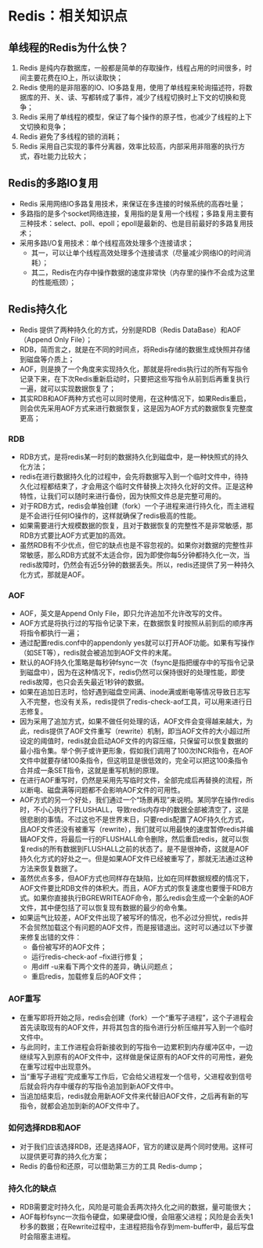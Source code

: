# Redis：相关知识点

## 单线程的Redis为什么快？

1. Redis 是纯内存数据库，一般都是简单的存取操作，线程占用的时间很多，时间主要花费在IO上，所以读取快；
2. Redis 使用的是非阻塞的IO、IO多路复用，使用了单线程来轮询描述符，将数据库的开、关、读、写都转成了事件，减少了线程切换时上下文的切换和竞争；
3. Redis 采用了单线程的模型，保证了每个操作的原子性，也减少了线程的上下文切换和竞争；
4. Redis 避免了多线程的锁的消耗；
5. Redis 采用自己实现的事件分离器，效率比较高，内部采用非阻塞的执行方式，吞吐能力比较大；


## Redis的多路IO复用

- Redis 采用网络IO多路复用技术，来保证在多连接的时候系统的高吞吐量；
- 多路指的是多个socket网络连接，复用指的是复用一个线程；多路复用主要有三种技术：select、poll、epoll；epoll是最新的、也是目前最好的多路复用技术；
- 采用多路I/O复用技术：单个线程高效处理多个连接请求；
  - 其一，可以让单个线程高效处理多个连接请求（尽量减少网络IO的时间消耗）；
  - 其二，Redis在内存中操作数据的速度非常快（内存里的操作不会成为这里的性能瓶颈）；


## Redis持久化
- Redis 提供了两种持久化的方式，分别是RDB（Redis DataBase）和AOF（Append Only File）；
- RDB，简而言之，就是在不同的时间点，将Redis存储的数据生成快照并存储到磁盘等介质上；
- AOF，则是换了一个角度来实现持久化，那就是将redis执行过的所有写指令记录下来，在下次Redis重新启动时，只要把这些写指令从前到后再重复执行一遍，就可以实现数据恢复了；
- 其实RDB和AOF两种方式也可以同时使用，在这种情况下，如果Redis重启，则会优先采用AOF方式来进行数据恢复，这是因为AOF方式的数据恢复完整度更高；

### RDB
- RDB方式，是将redis某一时刻的数据持久化到磁盘中，是一种快照式的持久化方法；
- redis在进行数据持久化的过程中，会先将数据写入到一个临时文件中，待持久化过程都结束了，才会用这个临时文件替换上次持久化好的文件。正是这种特性，让我们可以随时来进行备份，因为快照文件总是完整可用的。
- 对于RDB方式，redis会单独创建（fork）一个子进程来进行持久化，而主进程是不会进行任何IO操作的，这样就确保了redis极高的性能。
- 如果需要进行大规模数据的恢复，且对于数据恢复的完整性不是非常敏感，那RDB方式要比AOF方式更加的高效。
- 虽然RDB有不少优点，但它的缺点也是不容忽视的。如果你对数据的完整性非常敏感，那么RDB方式就不太适合你，因为即使你每5分钟都持久化一次，当redis故障时，仍然会有近5分钟的数据丢失。所以，redis还提供了另一种持久化方式，那就是AOF。

### AOF
- AOF，英文是Append Only File，即只允许追加不允许改写的文件。
- AOF方式是将执行过的写指令记录下来，在数据恢复时按照从前到后的顺序再将指令都执行一遍；
- 通过配置redis.conf中的appendonly yes就可以打开AOF功能。如果有写操作（如SET等），redis就会被追加到AOF文件的末尾。
- 默认的AOF持久化策略是每秒钟fsync一次（fsync是指把缓存中的写指令记录到磁盘中），因为在这种情况下，redis仍然可以保持很好的处理性能，即使redis故障，也只会丢失最近1秒钟的数据。
- 如果在追加日志时，恰好遇到磁盘空间满、inode满或断电等情况导致日志写入不完整，也没有关系，redis提供了redis-check-aof工具，可以用来进行日志修复。
- 因为采用了追加方式，如果不做任何处理的话，AOF文件会变得越来越大，为此，redis提供了AOF文件重写（rewrite）机制，即当AOF文件的大小超过所设定的阈值时，redis就会启动AOF文件的内容压缩，只保留可以恢复数据的最小指令集。举个例子或许更形象，假如我们调用了100次INCR指令，在AOF文件中就要存储100条指令，但这明显是很低效的，完全可以把这100条指令合并成一条SET指令，这就是重写机制的原理。
- 在进行AOF重写时，仍然是采用先写临时文件，全部完成后再替换的流程，所以断电、磁盘满等问题都不会影响AOF文件的可用性。
- AOF方式的另一个好处，我们通过一个“场景再现”来说明。某同学在操作redis时，不小心执行了FLUSHALL，导致redis内存中的数据全部被清空了，这是很悲剧的事情。不过这也不是世界末日，只要redis配置了AOF持久化方式，且AOF文件还没有被重写（rewrite），我们就可以用最快的速度暂停redis并编辑AOF文件，将最后一行的FLUSHALL命令删除，然后重启redis，就可以恢复redis的所有数据到FLUSHALL之前的状态了。是不是很神奇，这就是AOF持久化方式的好处之一。但是如果AOF文件已经被重写了，那就无法通过这种方法来恢复数据了。
- 虽然优点多多，但AOF方式也同样存在缺陷，比如在同样数据规模的情况下，AOF文件要比RDB文件的体积大。而且，AOF方式的恢复速度也要慢于RDB方式。如果你直接执行BGREWRITEAOF命令，那么redis会生成一个全新的AOF文件，其中便包括了可以恢复现有数据的最少的命令集。
- 如果运气比较差，AOF文件出现了被写坏的情况，也不必过分担忧，redis并不会贸然加载这个有问题的AOF文件，而是报错退出。这时可以通过以下步骤来修复出错的文件：
  - 备份被写坏的AOF文件；
  - 运行redis-check-aof –fix进行修复；
  - 用diff -u来看下两个文件的差异，确认问题点；
  - 重启redis，加载修复后的AOF文件；

### AOF重写
- 在重写即将开始之际，redis会创建（fork）一个“重写子进程”，这个子进程会首先读取现有的AOF文件，并将其包含的指令进行分析压缩并写入到一个临时文件中。
- 与此同时，主工作进程会将新接收到的写指令一边累积到内存缓冲区中，一边继续写入到原有的AOF文件中，这样做是保证原有的AOF文件的可用性，避免在重写过程中出现意外。
- 当“重写子进程”完成重写工作后，它会给父进程发一个信号，父进程收到信号后就会将内存中缓存的写指令追加到新AOF文件中。
- 当追加结束后，redis就会用新AOF文件来代替旧AOF文件，之后再有新的写指令，就都会追加到新的AOF文件中了。

### 如何选择RDB和AOF
- 对于我们应该选择RDB，还是选择AOF，官方的建议是两个同时使用。这样可以提供更可靠的持久化方案；
- Redis 的备份和还原，可以借助第三方的工具 Redis-dump；

### 持久化的缺点
- RDB需要定时持久化，风险是可能会丢两次持久化之间的数据，量可能很大；
- AOF每秒fsync一次指令硬盘，如果硬盘IO慢，会阻塞父进程；风险是会丢失1秒多的数据；在Rewrite过程中，主进程把指令存到mem-buffer中，最后写盘时会阻塞主进程。